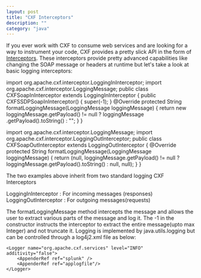 ```yaml
---
layout: post
title: "CXF Interceptors"
description: ""
category: "java"
---
```


 If you ever work with CXF to consume web services and are looking for a way to instrument your code, CXF provides a pretty slick API in the form of <a href="http://cxf.apache.org/docs/interceptors.html">Interceptors</a>.
 These interceptors provide pretty advanced capabilities like changing the SOAP message or headers at runtime but let's take a look at basic logging interceptors:
 
>
import org.apache.cxf.interceptor.LoggingInInterceptor;
import org.apache.cxf.interceptor.LoggingMessage;
public class CXFSoapInInterceptor extends LoggingInInterceptor
{
  public CXFSSDPSoapInInterceptor()
  {
    super(-1);
  }
  @Override
  protected String formatLoggingMessage(LoggingMessage loggingMessage)
  {
    return new loggingMessage.getPayload() != null ? loggingMessage
        .getPayload().toString() : "";
  }
}

>
import org.apache.cxf.interceptor.LoggingMessage;
import org.apache.cxf.interceptor.LoggingOutInterceptor;
public class CXFSoapOutInterceptor extends LoggingOutInterceptor
{
  @Override
  protected String formatLoggingMessage(LoggingMessage loggingMessage)
  {
    return (null,
        loggingMessage.getPayload() != null ? loggingMessage.getPayload().toString() : null, null);
  }
}

The two examples above inherit from two standard logging CXF Interceptors

>
LoggingInInterceptor : For incoming messages (responses)
LoggingOutInterceptor : For outgoing messages(requests)

The formatLoggingMessage method intercepts the message and allows the user to extract various parts of the message and log it. The -1 in the constructor instructs the interceptor to extract the entire message(upto max Integer) and not truncate it.
Logging is implemented by java.utils.logging but can be controlled through a log4j2.xml file as below:

>

    <Logger name="org.apache.cxf.services" level="INFO" additivity="false">
    	<AppenderRef ref="splunk" />
        <AppenderRef ref="applogfile"/>
    </Logger>
